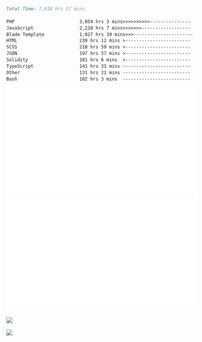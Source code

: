 <!--START_SECTION:waka-->

```markdown
Total Time: 7,818 hrs 17 mins

PHP                        3,054 hrs 3 mins>>>>>>>>>>---------------   38.42 %
JavaScript                 2,210 hrs 7 mins>>>>>>>------------------   27.80 %
Blade Template             1,027 hrs 39 mins>>>----------------------   12.93 %
HTML                       239 hrs 12 mins >------------------------   03.01 %
SCSS                       210 hrs 59 mins >------------------------   02.65 %
JSON                       197 hrs 57 mins >------------------------   02.49 %
Solidity                   181 hrs 6 mins  >------------------------   02.28 %
TypeScript                 141 hrs 31 mins -------------------------   01.78 %
Other                      131 hrs 21 mins -------------------------   01.65 %
Bash                       102 hrs 3 mins  -------------------------   01.28 %
```

<!--END_SECTION:waka-->

![](https://raw.githubusercontent.com/DrMaxis/github-stats-transparent/output/generated/overview.svg)
![](https://raw.githubusercontent.com/DrMaxis/github-stats-transparent/output/generated/languages.svg)

![](https://git-readme-stats-drmaxis-projects.vercel.app/api?username=drmaxis&show_icons=true&theme=outrun&count_private=true&show=reviews,discussions_started,discussions_answered,prs_merged,prs_merged_percentage&custom_title=2024%20Github%20Rank)
 
<a href="https://count.getloli.com/"><img src="https://count.getloli.com/get/@:maxis-the-alchemist?theme=rule34"></a>
<!-- https://count.getloli.com/get/@alchemist?theme=rule34 -->
<br>
